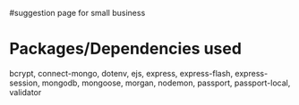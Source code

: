 #suggestion page for small business













# Packages/Dependencies used 

<p>bcrypt, connect-mongo, dotenv, ejs, express, express-flash, express-session, mongodb, mongoose, morgan, nodemon, passport, passport-local, validator</p>

